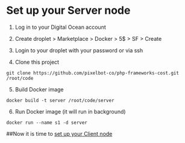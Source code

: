 # Set up your Server node

1. Log in to your Digital Ocean account

2. Create droplet > Marketplace > Docker > 5$ > SF > Create

3. Login to your droplet with your password or via ssh

4. Clone this project
```
git clone https://github.com/pixelbot-co/php-frameworks-cost.git /root/code
```

5. Build Docker image
```
docker build -t server /root/code/server
```

6. Run Docker image (it will run in background)
```
docker run --name s1 -d server
```

##Now it is time to [set up your Client node](../client/README.md)
